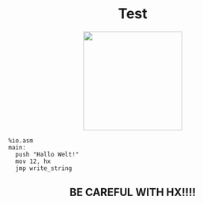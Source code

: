 <center><h1>Test</h1></center>
<center><img src="https://triploit.github.io/assets/images/logo-test-1400x1400-72.png" style="width:200px;height:200px;"></center>
 
<div class="language-nasm highlighter-rouge"><pre class="highlight"><code><span class="cp">%io.asm</span>
<span class="n">main</span><span class="o">:</span>
  <span class="k">push</span> <span class="s">"Hallo Welt!"</span>
  <span class="k">mov</span> <span class="mi">12</span><span class="p">,</span> <span class="n">hx</span>
  <span class="k">jmp</span> <span class="n">write_string</span>
</code></pre>

</div>
<dl>
<center><h2>BE CAREFUL WITH HX!!!!</h2></center>
</dl>
<!-- Test -->
